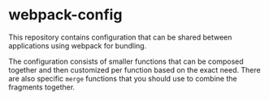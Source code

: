 # webpack-config

This repository contains configuration that can be shared between applications using webpack for bundling.

The configuration consists of smaller functions that can be composed together and then customized per function based on the exact need. There are also specific `merge` functions that you should use to combine the fragments together.

